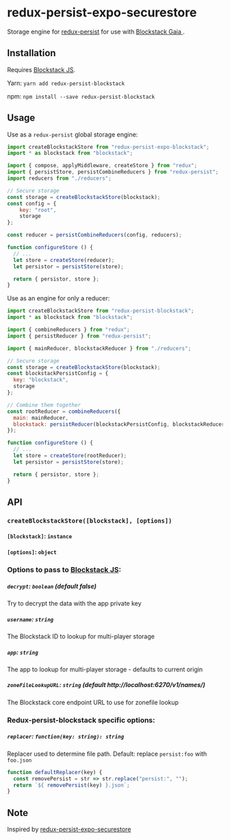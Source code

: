 # redux-persist-expo-securestore

Storage engine for [redux-persist](https://github.com/rt2zz/redux-persist) for use with [Blockstack Gaia ](https://github.com/blockstack/gaia).

## Installation

Requires [Blockstack JS](https://github.com/blockstack/blockstack.js).

Yarn: `yarn add redux-persist-blockstack`

npm: `npm install --save redux-persist-blockstack`

## Usage

Use as a `redux-persist` global storage engine:

```js
import createBlockstackStore from "redux-persist-expo-blockstack";
import * as blockstack from "blockstack";

import { compose, applyMiddleware, createStore } from "redux";
import { persistStore, persistCombineReducers } from "redux-persist";
import reducers from "./reducers";

// Secure storage
const storage = createBlockstackStore(blockstack);
const config = {
    key: "root",
    storage
};

const reducer = persistCombineReducers(config, reducers);

function configureStore () {
  // ...
  let store = createStore(reducer);
  let persistor = persistStore(store);

  return { persistor, store };
}
```

Use as an engine for only a reducer:

```js
import createBlockstackStore from "redux-persist-blockstack";
import * as blockstack from "blockstack";

import { combineReducers } from "redux";
import { persistReducer } from "redux-persist";

import { mainReducer, blockstackReducer } from "./reducers";

// Secure storage
const storage = createBlockstackStore(blockstack);
const blockstackPersistConfig = {
  key: "blockstack",
  storage
};

// Combine them together
const rootReducer = combineReducers({
  main: mainReducer,
  blockstack: persistReducer(blockstackPersistConfig, blockstackReducer)
});

function configureStore () {
  // ...
  let store = createStore(rootReducer);
  let persistor = persistStore(store);

  return { persistor, store };
}
```

## API

### `createBlockstackStore([blockstack], [options])`

#### `[blockstack]`: `instance`
#### `[options]`: `object`

### Options to pass to [Blockstack JS](http://blockstack.github.io/blockstack.js/index.html#getfile):

##### `decrypt`: `boolean` (default false)

Try to decrypt the data with the app private key

##### `username`: `string`

The Blockstack ID to lookup for multi-player storage

##### `app`: `string`

The app to lookup for multi-player storage - defaults to current origin

##### `zoneFileLookupURL`: `string` (default http://localhost:6270/v1/names/)

The Blockstack core endpoint URL to use for zonefile lookup

### Redux-persist-blockstack specific options:

##### `replacer`: `function(key: string): string`

Replacer used to determine file path.
Default: replace `persist:foo` with `foo.json`

```js
function defaultReplacer(key) {
  const removePersist = str => str.replace("persist:", "");
  return `${ removePersist(key) }.json`;
}
```


## Note

Inspired by [redux-persist-expo-securestore](https://github.com/Cretezy/redux-persist-expo-securestore)
